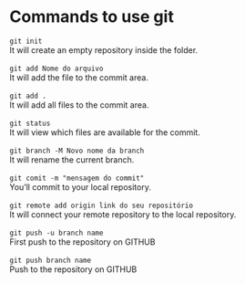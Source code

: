 # Commands to use git
```git init```
<br>
It will create an empty repository inside the folder.
<br></br>
```git add Nome do arquivo```
<br>
It will add the file to the commit area.
<br></br>
```git add .```
<br>
It will add all files to the commit area.
<br></br>
```git status``` 
<br>
It will view which files are available for the commit.
<br></br>
```git branch -M Novo nome da branch```
<br>
It will rename the current branch.
<br></br>
```git comit -m "mensagem do commit"```
<br>
You’ll commit to your local repository.
<br></br>
```git remote add origin link do seu repositório```
<br>
It will connect your remote repository to the local repository.
<br></br>
```git push -u branch name```
<br>
First push to the repository on GITHUB
<br></br>
```git push branch name```
<br>
Push to the repository on GITHUB

